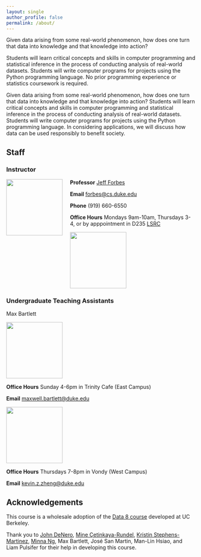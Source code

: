 ```yaml
---
layout: single
author_profile: false
permalink: /about/
---
```


Given data arising from some real-world phenomenon, how does one turn that data into knowledge and that knowledge into action?

Students will learn critical concepts and skills in computer programming and statistical inference in the process of conducting analysis of real-world datasets. Students will write computer programs for projects using the Python programming language. No prior programming experience or statistics coursework is required.

Given data arising from some real-world phenomenon, how does one turn
that data into knowledge and that knowledge into action? Students will
learn critical concepts and skills in computer programming and
statistical inference in the process of conducting analysis of
real-world datasets. Students will write computer programs for
projects using the Python programming language. In considering applications, we will discuss how data can be used responsibly to benefit society.

## Staff
### Instructor

<img src="https://www2.cs.duke.edu/images/pic-fac/forbes.jpg" align="left" style="margin-right: 20px" width="150" height="150"> <!--- No significance to "150", I just played around with the numbers --->

**Professor** [Jeff Forbes](https://www.cs.duke.edu/forbes)  

**Email** forbes@cs.duke.edu  

**Phone** (919) 660-6550

**Office Hours**  Mondays 9am-10am, Thursdays 3-4, or by apppointment in D235 [LSRC](http://maps.duke.edu/map/?id=21&mrkIid=6561)

<img src="https://www2.cs.duke.edu/images/pic-fac/forbes.jpg" width="150" height="150"> <!--- No significance to "150", I just played around with the numbers --->

### Undergraduate Teaching Assistants

Max Bartlett

<img src="/courses/compsci190/fall18/assets/images/bartlett.jpg" width="150" height="150">

**Office Hours** Sunday 4-6pm in Trinity Cafe (East Campus)

**Email** maxwell.bartlett@duke.edu 

<img src="/courses/compsci190/fall18/assets/images/zheng.jpg" width="150" height="150">

**Office Hours** Thursdays 7-8pm in Vondy (West Campus)

**Email** kevin.z.zheng@duke.edu

## Acknowledgements

This course is a wholesale adoption of the
[Data 8 course](http://data8.org)  developed at UC Berkeley.

Thank you to [John DeNero](https://denero.org/), [Mine Çetinkaya-Rundel](https://www2.stat.duke.edu/~mc301/), [Kristin Stephens-Martinez](http://www.cs.duke.edu/~ksm), [Minna Ng](https://dibs.duke.edu/scholars/minna-ng), Max Bartlett, José San Martin, Man-Lin Hsiao, and Liam Pulsifer for their help in developing this course.
